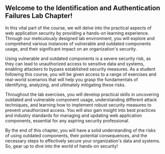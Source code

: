 ## Welcome to the Identification and Authentication Failures Lab Chapter!

In this vital part of the course, we will delve into the practical aspects of web application security by providing a hands-on learning experience. Through our meticulously designed lab environment, you will explore and comprehend various instances of vulnerable and outdated components usage, and their significant impact on an organization's security.

Using vulnerable and outdated components is a severe security risk, as they can lead to unauthorized access to sensitive data and systems, enabling attackers to bypass established security measures. As a student following this course, you will be given access to a range of exercises and real-world scenarios that will help you grasp the fundamentals of identifying, analyzing, and ultimately mitigating these risks.

Throughout the lab exercises, you will develop practical skills in uncovering outdated and vulnerable component usage, understanding different attack techniques, and learning how to implement robust security measures to prevent unauthorized access. You will also gain insight into best practices and industry standards for managing and updating web application components, essential for any aspiring security professional.

By the end of this chapter, you will have a solid understanding of the risks of using outdated components, their potential consequences, and the necessary steps to effectively secure your organization's data and systems. So, gear up to dive into the world of hands-on security!